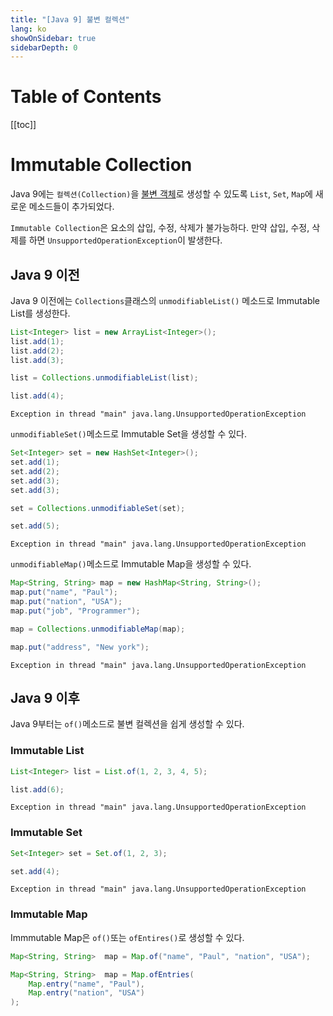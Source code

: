 ```yaml
---
title: "[Java 9] 불변 컬렉션"
lang: ko
showOnSidebar: true
sidebarDepth: 0
---
```


# Table of Contents
[[toc]]

# Immutable Collection
Java 9에는 `컬렉션(Collection)`을 [불변 객체](/post/10_java/180114_collection.html#list)로 생성할 수 있도록 `List`, `Set`, `Map`에 새로운 메소드들이 추가되었다. 

`Immutable Collection`은 요소의 삽입, 수정, 삭제가 불가능하다. 만약 삽입, 수정, 삭제를 하면 `UnsupportedOperationException`이 발생한다.

## Java 9 이전
Java 9 이전에는 `Collections`클래스의 `unmodifiableList()` 메소드로 Immutable List를 생성한다.
``` java
List<Integer> list = new ArrayList<Integer>();
list.add(1);
list.add(2);
list.add(3);

list = Collections.unmodifiableList(list);

list.add(4);
```
```
Exception in thread "main" java.lang.UnsupportedOperationException
```

`unmodifiableSet()`메소드로 Immutable Set을 생성할 수 있다.
``` java
Set<Integer> set = new HashSet<Integer>();
set.add(1);
set.add(2);
set.add(3);
set.add(3);

set = Collections.unmodifiableSet(set);

set.add(5);
```
```
Exception in thread "main" java.lang.UnsupportedOperationException
```
`unmodifiableMap()`메소드로 Immutable Map을 생성할 수 있다.
``` java
Map<String, String> map = new HashMap<String, String>();
map.put("name", "Paul");
map.put("nation", "USA");
map.put("job", "Programmer");

map = Collections.unmodifiableMap(map);

map.put("address", "New york");
```
```
Exception in thread "main" java.lang.UnsupportedOperationException
```

## Java 9 이후
Java 9부터는 `of()`메소드로 불변 컬렉션을 쉽게 생성할 수 있다.

### Immutable List
``` java
List<Integer> list = List.of(1, 2, 3, 4, 5);

list.add(6);  
```
```
Exception in thread "main" java.lang.UnsupportedOperationException
```
### Immutable Set
``` java
Set<Integer> set = Set.of(1, 2, 3);

set.add(4);
```
```
Exception in thread "main" java.lang.UnsupportedOperationException
```
### Immutable Map
Immmutable Map은 `of()`또는 `ofEntires()`로 생성할 수 있다.
``` java
Map<String, String>  map = Map.of("name", "Paul", "nation", "USA");
```
``` java
Map<String, String>  map = Map.ofEntries(
    Map.entry("name", "Paul"),
    Map.entry("nation", "USA")
);
```